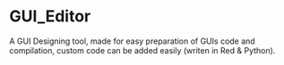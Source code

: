 # GUI_Editor
A GUI Designing tool, made for easy preparation of GUIs code and compilation, custom code can be added easily (writen in Red &amp; Python).
